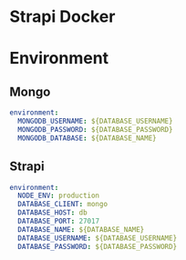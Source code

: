 # Strapi Docker


# Environment

## Mongo

```yaml
environment:
  MONGODB_USERNAME: ${DATABASE_USERNAME}
  MONGODB_PASSWORD: ${DATABASE_PASSWORD}
  MONGODB_DATABASE: ${DATABASE_NAME}
```

## Strapi

```yaml
environment:
  NODE_ENV: production
  DATABASE_CLIENT: mongo
  DATABASE_HOST: db
  DATABASE_PORT: 27017
  DATABASE_NAME: ${DATABASE_NAME}
  DATABASE_USERNAME: ${DATABASE_USERNAME}
  DATABASE_PASSWORD: ${DATABASE_PASSWORD}
```

<!-- # Get started

## Setup

Install docker https://docs.docker.com/engine/install/ubuntu/ and docker-compose

`git clone https://github.com/insuusvenerati/strapi-docker`

Create a `.env` file from `.env-sample` and fill in the empty fields.

Create a folder called `app` for Strapi to live in.

`docker-compose up -d` to start the services.

> Monitor logs with `docker-compose logs -f` -->